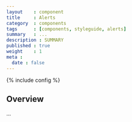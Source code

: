 ```yaml
---
layout    : component
title     : Alerts
category  : components
tags      : [components, styleguide, alerts]
summary   : ...
description : SUMMARY
published : true
weight    : 1
meta :
  date : false
---
```

{% include config %}

## Overview

...